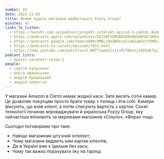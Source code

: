 ```yaml
---
number: 15
date: 2021-11-03
title: Якими будуть магазини майбутнього Fozzy Group?
minutes: 47
links_to_listen:
  - https://kunsht.com.ua/podcast/proyekt-intelekt-epizod-5-yakimi-budut-magazini-majbutnogo-vid-fozzy-group/
  - https://podcasts.apple.com/ua/podcast/%D1%8F%D0%BA%D0%B8%D0%BC%D0%B8-%D0%B1%D1%83%D0%B4%D1%83%D1%82%D1%8C-%D0%BC%D0%B0%D0%B3%D0%B0%D0%B7%D0%B8%D0%BD%D0%B8-%D0%BC%D0%B0%D0%B9%D0%B1%D1%83%D1%82%D0%BD%D1%8C%D0%BE%D0%B3%D0%BE-fozzy-group/id1534413713?i=1000540644211
  - https://podcasts.google.com/feed/aHR0cHM6Ly9mZWVkcy5zaW1wbGVjYXN0LmNvbS9pQ1h0ZWlTZQ/episode/ZDdiYWM5ZWMtZDE4My00ZjFkLTk4ZDAtYTFkN2NlYjMwM2Yx?sa=X&ved=0CA0QkfYCahcKEwjYgJme-fv6AhUAAAAAHQAAAAAQAQ
  - https://podcasts.nv.ua/ukr/episode/7853.html
  - https://www.youtube.com/watch?v=cC_N6TTvapk&list=PLTKmcnj26DIwb7gjlnIW7voF4wIPlV00d&index=3
podcast_lists:
  - проєкт-інтелект-сезон-2
people:
  - сергій-купрієнко
  - ольга-афанасьєва
  - андрій-бродецький
  - андрій-янбухтін
---
```


У магазині Amazon в Сіетлі немає жодної каси. Зате висять сотні камер. Це
дозволяє покупцям просто брати товар з полиць і йти собі. Камери фіксують, що
взяв клієнт, а потім списують вартість з картки. Схожі технології починає
впроваджувати й українська Fozzy Group, яку найчастіше впізнають за мережами
магазинів «Сільпо», «Фора» тощо.

Сьогодні поговоримо про таке:

- Навіщо магазинам штучний інтелект;
- Чому магазини видають нам картки клієнтів;
- Де в Україні вже є їдальня без каси;
- Чому так важко порахувати їжу на тарілці.
